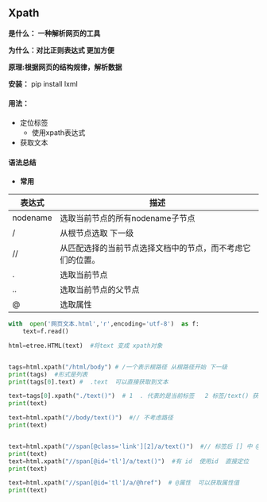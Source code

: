 ## Xpath

**是什么： 一种解析网页的工具**

**为什么：对比正则表达式 更加方便**

**原理:根据网页的结构规律，解析数据**

**安装：**     pip install  lxml

#### 用法：

* 定位标签       
  * 使用xpath表达式
* 获取文本


#### 语法总结

* **常用**

| **表达式**  | **描述**                        |
| -------- | ----------------------------- |
| nodename | 选取当前节点的所有nodename子节点          |
| /        | 从根节点选取    下一级                 |
| //       | 从匹配选择的当前节点选择文档中的节点，而不考虑它们的位置。 |
| .        | 选取当前节点                        |
| ..       | 选取当前节点的父节点                    |
| @        | 选取属性                          |



```python
with  open('网页文本.html','r',encoding='utf-8')  as f:
    text=f.read()

html=etree.HTML(text)  #将text 变成 xpath对象


tags=html.xpath("/html/body") # /一个表示根路径 从根路径开始 下一级
print(tags)  #形式是列表
print(tags[0].text) #  .text  可以直接获取到文本

text=tags[0].xpath("./text()")  # 1  . 代表的是当前标签   2 标签/text() 获取到标签下的数据
print(text)

text=html.xpath("//body/text()")  #// 不考虑路径
print(text)


text=html.xpath("//span[@class='link'][2]/a/text()")  #// 标签后 [] 中 @ 可以根据属性筛选  []中有索引可以选择标签的序号 1 是第一个
print(text)
text=html.xpath("//span[@id='tl']/a/text()")  #有 id  使用id  直接定位
print(text)

text=html.xpath("//span[@id='tl']/a/@href")  # @属性  可以获取属性值
print(text)
```

